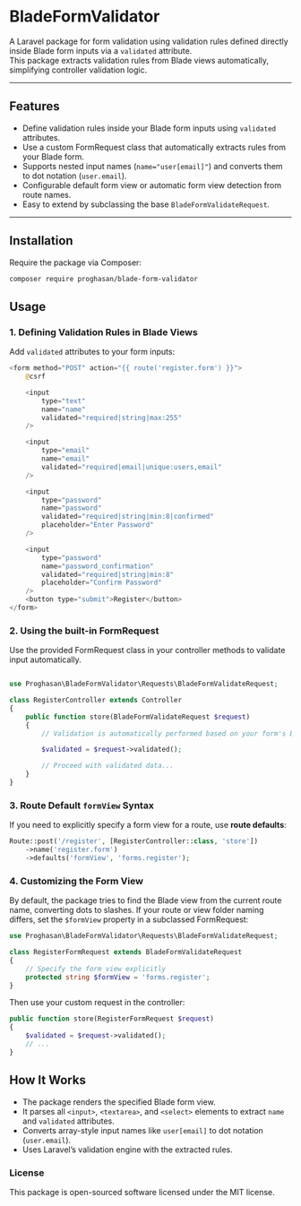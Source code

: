 # BladeFormValidator

A Laravel package for form validation using validation rules defined directly inside Blade form inputs via a `validated` attribute.  
This package extracts validation rules from Blade views automatically, simplifying controller validation logic.

---

## Features

- Define validation rules inside your Blade form inputs using `validated` attributes.
- Use a custom FormRequest class that automatically extracts rules from your Blade form.
- Supports nested input names (`name="user[email]"`) and converts them to dot notation (`user.email`).
- Configurable default form view or automatic form view detection from route names.
- Easy to extend by subclassing the base `BladeFormValidateRequest`.

---

## Installation

Require the package via Composer:

```bash
composer require proghasan/blade-form-validator
```

## Usage

### 1. Defining Validation Rules in Blade Views
Add `validated` attributes to your form inputs:

```php
<form method="POST" action="{{ route('register.form') }}">
    @csrf

    <input 
        type="text"
        name="name"
        validated="required|string|max:255" 
    />

    <input
        type="email"
        name="email"
        validated="required|email|unique:users,email"
    />

    <input 
        type="password" 
        name="password" 
        validated="required|string|min:8|confirmed" 
        placeholder="Enter Password"
    />

    <input 
        type="password" 
        name="password_confirmation" 
        validated="required|string|min:8" 
        placeholder="Confirm Password"
    />
    <button type="submit">Register</button>
</form>
```

### 2. Using the built-in FormRequest
Use the provided FormRequest class in your controller methods to validate input automatically.

```php

use Proghasan\BladeFormValidator\Requests\BladeFormValidateRequest;

class RegisterController extends Controller
{
    public function store(BladeFormValidateRequest $request)
    {
        // Validation is automatically performed based on your form's Blade view rules

        $validated = $request->validated();

        // Proceed with validated data...
    }
}
```

### 3. Route Default `formView` Syntax

If you need to explicitly specify a form view for a route, use **route defaults**:

```php
Route::post('/register', [RegisterController::class, 'store'])
    ->name('register.form')
    ->defaults('formView', 'forms.register');
```

### 4. Customizing the Form View
By default, the package tries to find the Blade view from the current route name, converting dots to slashes.
If your route or view folder naming differs, set the `$formView` property in a subclassed FormRequest:

```php
use Proghasan\BladeFormValidator\Requests\BladeFormValidateRequest;

class RegisterFormRequest extends BladeFormValidateRequest
{
    // Specify the form view explicitly
    protected string $formView = 'forms.register';
}
```

Then use your custom request in the controller:

```php
public function store(RegisterFormRequest $request)
{
    $validated = $request->validated();
    // ...
}
```

## How It Works

- The package renders the specified Blade form view.
- It parses all `<input>`, `<textarea>`, and `<select>` elements to extract `name` and `validated` attributes.
- Converts array-style input names like `user[email]` to dot notation (`user.email`).
- Uses Laravel’s validation engine with the extracted rules.

### License

This package is open-sourced software licensed under the MIT license.